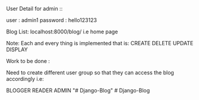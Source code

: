 User Detail for admin ::

user : admin1
password : hello123123

Blog List: localhost:8000/blog/
i.e home page

Note: Each and every thing is implemented that is:
CREATE
DELETE
UPDATE
DISPLAY

Work to be done :

Need to create different user group so that they can access the blog accordingly i.e:

BLOGGER
READER
ADMIN
"# Django-Blog" 
#   D j a n g o - B l o g  
 